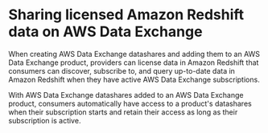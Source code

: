 # Sharing licensed Amazon Redshift data on AWS Data Exchange<a name="adx-getting-started"></a>

When creating AWS Data Exchange datashares and adding them to an AWS Data Exchange product, providers can license data in Amazon Redshift that consumers can discover, subscribe to, and query up\-to\-date data in Amazon Redshift when they have active AWS Data Exchange subscriptions\.

With AWS Data Exchange datashares added to an AWS Data Exchange product, consumers automatically have access to a product's datashares when their subscription starts and retain their access as long as their subscription is active\.